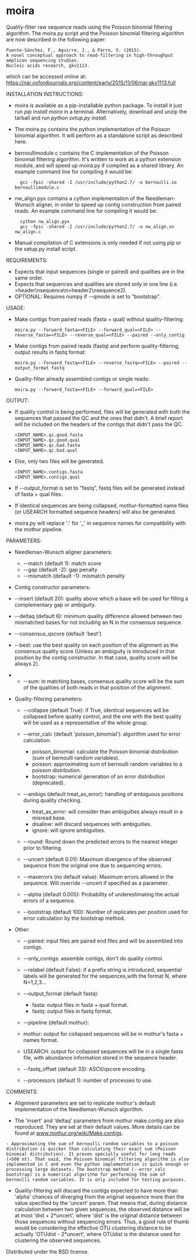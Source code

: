 moira
=====

Quality-filter raw sequence reads using the Poisson binomial filtering algorithm.
The moira.py script and the Poisson binomial filtering algorithm are now described in the following paper:

    Puente-Sánchez, F., Aguirre, J., & Parro, V. (2015).
    A novel conceptual approach to read-filtering in high-throughput amplicon sequencing studies.
    Nucleic acids research, gkv1113.

which can be accessed online at: https://nar.oxfordjournals.org/content/early/2015/11/06/nar.gkv1113.full


INSTALLATION INSTRUCTIONS:

- moira is available as a pip-installable python package. To install it just run *pip install moira* in a terminal. Alternatively, download and unzip the tarball and run *python setup.py install*.

- The moira.py contains the python implementation of the Poisson binomial algorithm. It will perform as a standalone script as described here.

- bernoullimodule.c contains the C implementation of the Poisson binomial filtering algorithm. It's written to work as a python extension module, and will speed up moira.py if compiled as a shared library. An example command line for compiling it would be:

        gcc -fpic -shared -I /usr/include/python2.7/ -o bernoulli.so bernoullimodule.c

- nw_align.pyx contains a cython implementation of the Needleman-Wunsch aligner, in order to speed up contig construction from paired reads. An example command line for compiling it would be:

        cython nw_align.pyx
        gcc -fpic -shared -I /usr/include/python2.7/ -o nw_align.so nw_align.c

- Manual compilation of C extensions is only needed if not using pip or the setup.py install script.


REQUIREMENTS:

- Expects that input sequences (single or paired) and qualities are in the same order.
- Expects that sequences and qualities are stored only in one line (i.e. >header\\nsequence\\n>header2\\nsequence2).
- OPTIONAL: Requires numpy if --qmode is set to "bootstrap".


USAGE:

  - Make contigs from paired reads (fasta + qual) without quality-filtering:

        moira.py --forward_fasta=<FILE> --forward_qual=<FILE> --reverse_fasta=<FILE> --reverse_qual=<FILE> --paired --only_contig

  - Make contigs from paired reads (fastq) and perform quality-filtering, output results in fastq format:

        moira.py --forward_fastq=<FILE> --reverse_fastq=<FILE> --paired --output_format fastq

  - Quality-filter already assembled contigs or single reads:

        moira.py --forward_fasta=<FILE> --forward_qual=<FILE>



OUTPUT:

  - If quality control is being performed, files will be generated with both the sequences that passed the QC and the ones that didn't. A brief report will be included on the headers of the contigs that didn't pass the QC.

        <INPUT_NAME>.qc.good.fasta
        <INPUT_NAME>.qc.good.qual
        <INPUT_NAME>.qc.bad.fasta
        <INPUT_NAME>.qc.bad.qual

  - Else, only two files will be generated.

        <INPUT_NAME>.contigs.fasta
        <INPUT_NAME>.contigs.qual
    
  - If --output_format is set to "fastq", fastq files will be generated instead of fasta + qual files.
  - If identical sequences are being collapsed, mothur-formatted name files (or USEARCH formatted sequence headers) will also be generated.
  - moira.py will replace ':' for '_' in sequence names for compatibility with the mothur pipeline.


PARAMETERS:

  - Needleman-Wunsch aligner parameters:
    - --match (default 1): match score
    - --gap (default -2): gap penalty
    - --mismatch (default -1): mismatch penalty

  - Contig constructor parameters:
 
   - --insert (default 20): quality above which a base will be used for filling a complementary gap or ambiguity.
   - --deltaq (default 6): minimum quality difference allowed between two mismatched bases for not including an N in the consensus sequence.
   - --consensus_qscore (default 'best')
   - --best: use the best quality on each position of the alignment as the consensus quality score (Unless an ambiguity is introduced in that position by the contig constructor. In that case, quality score will be always 2).
   - - --sum: in matching bases, consensus quality score will be the sum of the qualities of both reads in that position of the alignment.

  - Quality-filtering parameters:
    - --collapse (default True): if True, identical sequences will be collapsed before quality control, and the one with the best quality will be used as a representative of the whole group.
    - --error_calc (default 'poisson_binomial'): algorithm used for error calculation.
      - poisson_binomial: calculate the Poisson binomial distribution (sum of bernoulli random variables).
      - poisson: approximating sum of bernoulli random variables to a poisson distribution.
      - bootstrap: numerical generation of an error distribution (deprecated).

    - --ambigs (default treat_as_error): handling of ambiguous positions during quality checking.
      - treat_as_error: will consider than ambiguities always result in a misread base.
      - disallow: will discard sequences with ambiguities.
      - ignore: will ignore ambiguities.

    - --round: Round down the predicted errors to the nearest integer prior to filtering.

    - --uncert (default 0.01): Maximum divergence of the observed sequence from the original one due to sequencing errors.

    - --maxerrors (no default value): Maximum errors allowed in the sequence. Will override --uncert if specified as a parameter.

    - --alpha (default 0.005): Probability of underestimating the actual errors of a sequence.

    - --bootstrap (default 100): Number of replicates per position used for error calculation by the bootstrap method.
        
  - Other:

    - --paired: input files are paired end files and will be assembled into contigs.
    - --only_contigs: assemble contigs, don\'t do quality control.
    - --relabel (default False): if a prefix string is introduced, sequential labels will be generated for the sequences,with the format <prefix>N, where N=1,2,3...
    - --output_format (default fasta):
      - fasta: output files in fasta + qual format.
      - fastq: output files in fastq format.
    - --pipeline (default mothur):
     - mothur: output for collapsed sequences will be in mothur\'s fasta + names format.
     - USEARCH: output for collapsed sequences will be in a single fasta file, with abundance information stored in the sequence header.
    - --fastq_offset (default 33): ASCII/qscore encoding.

    - --processors (default 1): number of processes to use.



COMMENTS:

   - Alignment parameters are set to replicate mothur's default implementation of the Needleman-Wunsch algorithm.

   - The 'insert' and 'deltaq' parameters from mothur make.contig are also reproduced. They are set at their default values. More details can be found at www.mothur.org/wiki/Make.contigs.

    - Approximating the sum of bernoulli random variables to a poisson distribution is quicker than calculating their exact sum (Poisson binomial distribution). It proves specially useful for long reads (>500 nt). That said, the Poisson binomial filtering algorithm is also implemented in C and even the python implementation is quick enough or processing large datasets. The bootstrap method (--error_calc bootstrap) is a numerical algorithm for performing the sum of bernoulli random variables. It is only included for testing purposes.

   - Quality-filtering will discard the contigs expected to have more than 'alpha' chances of diverging from the original sequence more than the value specified by the 'uncert' param. That means that, during distance calculation between two given sequences, the observed distance will be at most 'dist + 2\*uncert', where 'dist' is the original distance between those sequences without sequencing errors. Thus, a good rule of thumb would be considering the effective OTU clustering distance to be actually 'OTUdist - 2\*uncert', where OTUdist is the distance used for clustering the observed sequences.


Distributed under the BSD license.
